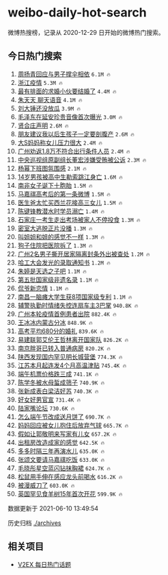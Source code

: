 # weibo-daily-hot-search

微博热搜榜，记录从 2020-12-29 日开始的微博热门搜索。

## 今日热门搜索

<!-- BEGIN -->

1. [周扬青回应与男子撑伞相依](https://s.weibo.com/weibo?q=%23%E5%91%A8%E6%89%AC%E9%9D%92%E5%9B%9E%E5%BA%94%E4%B8%8E%E7%94%B7%E5%AD%90%E6%92%91%E4%BC%9E%E7%9B%B8%E4%BE%9D%23&Refer=top) `6.1M 🔥`
1. [浙江疫情](https://s.weibo.com/weibo?q=%E6%B5%99%E6%B1%9F%E7%96%AB%E6%83%85&Refer=top) `5.3M 🔥`
1. [最有排面的求婚小伙要结婚了](https://s.weibo.com/weibo?q=%23%E6%9C%80%E6%9C%89%E6%8E%92%E9%9D%A2%E7%9A%84%E6%B1%82%E5%A9%9A%E5%B0%8F%E4%BC%99%E8%A6%81%E7%BB%93%E5%A9%9A%E4%BA%86%23&Refer=top) `4.4M 🔥`
1. [朱天天 聊天语音](https://s.weibo.com/weibo?q=%E6%9C%B1%E5%A4%A9%E5%A4%A9%20%E8%81%8A%E5%A4%A9%E8%AF%AD%E9%9F%B3&Refer=top) `4.1M 🔥`
1. [刘大锤还没放瓜](https://s.weibo.com/weibo?q=%23%E5%88%98%E5%A4%A7%E9%94%A4%E8%BF%98%E6%B2%A1%E6%94%BE%E7%93%9C%23&Refer=top) `3.9M 🔥`
1. [毛泽东在延安珍贵音像首次曝光](https://s.weibo.com/weibo?q=%23%E6%AF%9B%E6%B3%BD%E4%B8%9C%E5%9C%A8%E5%BB%B6%E5%AE%89%E7%8F%8D%E8%B4%B5%E9%9F%B3%E5%83%8F%E9%A6%96%E6%AC%A1%E6%9B%9D%E5%85%89%23&Refer=top) `3.0M 🔥`
1. [贤合庄声明](https://s.weibo.com/weibo?q=%23%E8%B4%A4%E5%90%88%E5%BA%84%E5%A3%B0%E6%98%8E%23&Refer=top) `2.6M 🔥`
1. [朋友建议我以后生孩子一定要剖腹产](https://s.weibo.com/weibo?q=%23%E6%9C%8B%E5%8F%8B%E5%BB%BA%E8%AE%AE%E6%88%91%E4%BB%A5%E5%90%8E%E7%94%9F%E5%AD%A9%E5%AD%90%E4%B8%80%E5%AE%9A%E8%A6%81%E5%89%96%E8%85%B9%E4%BA%A7%23&Refer=top) `2.6M 🔥`
1. [大S妈妈称女儿压力很大](https://s.weibo.com/weibo?q=%23%E5%A4%A7S%E5%A6%88%E5%A6%88%E7%A7%B0%E5%A5%B3%E5%84%BF%E5%8E%8B%E5%8A%9B%E5%BE%88%E5%A4%A7%23&Refer=top) `2.4M 🔥`
1. [广州劝返1.8万不符合出行条件人员](https://s.weibo.com/weibo?q=%23%E5%B9%BF%E5%B7%9E%E5%8A%9D%E8%BF%941.8%E4%B8%87%E4%B8%8D%E7%AC%A6%E5%90%88%E5%87%BA%E8%A1%8C%E6%9D%A1%E4%BB%B6%E4%BA%BA%E5%91%98%23&Refer=top) `2.4M 🔥`
1. [中央巡视组原副组长董宏涉嫌受贿被公诉](https://s.weibo.com/weibo?q=%23%E4%B8%AD%E5%A4%AE%E5%B7%A1%E8%A7%86%E7%BB%84%E5%8E%9F%E5%89%AF%E7%BB%84%E9%95%BF%E8%91%A3%E5%AE%8F%E6%B6%89%E5%AB%8C%E5%8F%97%E8%B4%BF%E8%A2%AB%E5%85%AC%E8%AF%89%23&Refer=top) `2.3M 🔥`
1. [杨幂下班图氛围感](https://s.weibo.com/weibo?q=%23%E6%9D%A8%E5%B9%82%E4%B8%8B%E7%8F%AD%E5%9B%BE%E6%B0%9B%E5%9B%B4%E6%84%9F%23&Refer=top) `2.1M 🔥`
1. [14岁男孩被高中生勒索跳江身亡](https://s.weibo.com/weibo?q=%2314%E5%B2%81%E7%94%B7%E5%AD%A9%E8%A2%AB%E9%AB%98%E4%B8%AD%E7%94%9F%E5%8B%92%E7%B4%A2%E8%B7%B3%E6%B1%9F%E8%BA%AB%E4%BA%A1%23&Refer=top) `1.6M 🔥`
1. [南非女子诞下十胞胎](https://s.weibo.com/weibo?q=%23%E5%8D%97%E9%9D%9E%E5%A5%B3%E5%AD%90%E8%AF%9E%E4%B8%8B%E5%8D%81%E8%83%9E%E8%83%8E%23&Refer=top) `1.5M 🔥`
1. [马嘉祺高考后的第一条微博](https://s.weibo.com/weibo?q=%23%E9%A9%AC%E5%98%89%E7%A5%BA%E9%AB%98%E8%80%83%E5%90%8E%E7%9A%84%E7%AC%AC%E4%B8%80%E6%9D%A1%E5%BE%AE%E5%8D%9A%23&Refer=top) `1.5M 🔥`
1. [医生爸太忙买西兰花接高三女儿](https://s.weibo.com/weibo?q=%23%E5%8C%BB%E7%94%9F%E7%88%B8%E5%A4%AA%E5%BF%99%E4%B9%B0%E8%A5%BF%E5%85%B0%E8%8A%B1%E6%8E%A5%E9%AB%98%E4%B8%89%E5%A5%B3%E5%84%BF%23&Refer=top) `1.5M 🔥`
1. [陈键锋教潜水时学员溺亡](https://s.weibo.com/weibo?q=%23%E9%99%88%E9%94%AE%E9%94%8B%E6%95%99%E6%BD%9C%E6%B0%B4%E6%97%B6%E5%AD%A6%E5%91%98%E6%BA%BA%E4%BA%A1%23&Refer=top) `1.4M 🔥`
1. [石家庄一考生走出考场被家人不停投食](https://s.weibo.com/weibo?q=%23%E7%9F%B3%E5%AE%B6%E5%BA%84%E4%B8%80%E8%80%83%E7%94%9F%E8%B5%B0%E5%87%BA%E8%80%83%E5%9C%BA%E8%A2%AB%E5%AE%B6%E4%BA%BA%E4%B8%8D%E5%81%9C%E6%8A%95%E9%A3%9F%23&Refer=top) `1.3M 🔥`
1. [密室大逃脱正片没播](https://s.weibo.com/weibo?q=%23%E5%AF%86%E5%AE%A4%E5%A4%A7%E9%80%83%E8%84%B1%E6%AD%A3%E7%89%87%E6%B2%A1%E6%92%AD%23&Refer=top) `1.3M 🔥`
1. [叫姐姐和姐的感觉不一样](https://s.weibo.com/weibo?q=%23%E5%8F%AB%E5%A7%90%E5%A7%90%E5%92%8C%E5%A7%90%E7%9A%84%E6%84%9F%E8%A7%89%E4%B8%8D%E4%B8%80%E6%A0%B7%23&Refer=top) `1.3M 🔥`
1. [狗子住院把医院拆了](https://s.weibo.com/weibo?q=%23%E7%8B%97%E5%AD%90%E4%BD%8F%E9%99%A2%E6%8A%8A%E5%8C%BB%E9%99%A2%E6%8B%86%E4%BA%86%23&Refer=top) `1.3M 🔥`
1. [广州2名男子撕开居家隔离封条外出被查处](https://s.weibo.com/weibo?q=%23%E5%B9%BF%E5%B7%9E2%E5%90%8D%E7%94%B7%E5%AD%90%E6%92%95%E5%BC%80%E5%B1%85%E5%AE%B6%E9%9A%94%E7%A6%BB%E5%B0%81%E6%9D%A1%E5%A4%96%E5%87%BA%E8%A2%AB%E6%9F%A5%E5%A4%84%23&Refer=top) `1.2M 🔥`
1. [哈工大会发光的录取通知书](https://s.weibo.com/weibo?q=%23%E5%93%88%E5%B7%A5%E5%A4%A7%E4%BC%9A%E5%8F%91%E5%85%89%E7%9A%84%E5%BD%95%E5%8F%96%E9%80%9A%E7%9F%A5%E4%B9%A6%23&Refer=top) `1.2M 🔥`
1. [朱婷是天选之子吧](https://s.weibo.com/weibo?q=%23%E6%9C%B1%E5%A9%B7%E6%98%AF%E5%A4%A9%E9%80%89%E4%B9%8B%E5%AD%90%E5%90%A7%23&Refer=top) `1.1M 🔥`
1. [第五批国家级非遗名录](https://s.weibo.com/weibo?q=%23%E7%AC%AC%E4%BA%94%E6%89%B9%E5%9B%BD%E5%AE%B6%E7%BA%A7%E9%9D%9E%E9%81%97%E5%90%8D%E5%BD%95%23&Refer=top) `1.1M 🔥`
1. [侃爷新恋情](https://s.weibo.com/weibo?q=%23%E4%BE%83%E7%88%B7%E6%96%B0%E6%81%8B%E6%83%85%23&Refer=top) `1.1M 🔥`
1. [南昌一脑瘫大学生获8项国家级专利](https://s.weibo.com/weibo?q=%23%E5%8D%97%E6%98%8C%E4%B8%80%E8%84%91%E7%98%AB%E5%A4%A7%E5%AD%A6%E7%94%9F%E8%8E%B78%E9%A1%B9%E5%9B%BD%E5%AE%B6%E7%BA%A7%E4%B8%93%E5%88%A9%23&Refer=top) `1.1M 🔥`
1. [辅警执勤时情绪失控连扇车主3巴掌](https://s.weibo.com/weibo?q=%23%E8%BE%85%E8%AD%A6%E6%89%A7%E5%8B%A4%E6%97%B6%E6%83%85%E7%BB%AA%E5%A4%B1%E6%8E%A7%E8%BF%9E%E6%89%87%E8%BD%A6%E4%B8%BB3%E5%B7%B4%E6%8E%8C%23&Refer=top) `940.8K 🔥`
1. [广州本轮疫情首例患者出院](https://s.weibo.com/weibo?q=%23%E5%B9%BF%E5%B7%9E%E6%9C%AC%E8%BD%AE%E7%96%AB%E6%83%85%E9%A6%96%E4%BE%8B%E6%82%A3%E8%80%85%E5%87%BA%E9%99%A2%23&Refer=top) `882.4K 🔥`
1. [王冰冰内蒙古分冰](https://s.weibo.com/weibo?q=%23%E7%8E%8B%E5%86%B0%E5%86%B0%E5%86%85%E8%92%99%E5%8F%A4%E5%88%86%E5%86%B0%23&Refer=top) `848.9K 🔥`
1. [高考平均680分的婚礼](https://s.weibo.com/weibo?q=%23%E9%AB%98%E8%80%83%E5%B9%B3%E5%9D%87680%E5%88%86%E7%9A%84%E5%A9%9A%E7%A4%BC%23&Refer=top) `839.6K 🔥`
1. [易建联郭艾伦王哲林离开国家队](https://s.weibo.com/weibo?q=%23%E6%98%93%E5%BB%BA%E8%81%94%E9%83%AD%E8%89%BE%E4%BC%A6%E7%8E%8B%E5%93%B2%E6%9E%97%E7%A6%BB%E5%BC%80%E5%9B%BD%E5%AE%B6%E9%98%9F%23&Refer=top) `826.2K 🔥`
1. [南京胖哥已转入普通病房](https://s.weibo.com/weibo?q=%23%E5%8D%97%E4%BA%AC%E8%83%96%E5%93%A5%E5%B7%B2%E8%BD%AC%E5%85%A5%E6%99%AE%E9%80%9A%E7%97%85%E6%88%BF%23&Refer=top) `820.2K 🔥`
1. [陕西发现国内罕见明长城营堡](https://s.weibo.com/weibo?q=%23%E9%99%95%E8%A5%BF%E5%8F%91%E7%8E%B0%E5%9B%BD%E5%86%85%E7%BD%95%E8%A7%81%E6%98%8E%E9%95%BF%E5%9F%8E%E8%90%A5%E5%A0%A1%23&Refer=top) `774.3K 🔥`
1. [江苏本月起连发4个月高温津贴](https://s.weibo.com/weibo?q=%23%E6%B1%9F%E8%8B%8F%E6%9C%AC%E6%9C%88%E8%B5%B7%E8%BF%9E%E5%8F%914%E4%B8%AA%E6%9C%88%E9%AB%98%E6%B8%A9%E6%B4%A5%E8%B4%B4%23&Refer=top) `745.4K 🔥`
1. [端午机票价格跌三成](https://s.weibo.com/weibo?q=%23%E7%AB%AF%E5%8D%88%E6%9C%BA%E7%A5%A8%E4%BB%B7%E6%A0%BC%E8%B7%8C%E4%B8%89%E6%88%90%23&Refer=top) `741.1K 🔥`
1. [陈学冬被水母蜇成筛子](https://s.weibo.com/weibo?q=%23%E9%99%88%E5%AD%A6%E5%86%AC%E8%A2%AB%E6%B0%B4%E6%AF%8D%E8%9C%87%E6%88%90%E7%AD%9B%E5%AD%90%23&Refer=top) `740.9K 🔥`
1. [张新成表白梁洁好苏](https://s.weibo.com/weibo?q=%23%E5%BC%A0%E6%96%B0%E6%88%90%E8%A1%A8%E7%99%BD%E6%A2%81%E6%B4%81%E5%A5%BD%E8%8B%8F%23&Refer=top) `740.3K 🔥`
1. [好女好男官宣](https://s.weibo.com/weibo?q=%23%E5%A5%BD%E5%A5%B3%E5%A5%BD%E7%94%B7%E5%AE%98%E5%AE%A3%23&Refer=top) `731.4K 🔥`
1. [陆家嘴论坛](https://s.weibo.com/weibo?q=%23%E9%99%86%E5%AE%B6%E5%98%B4%E8%AE%BA%E5%9D%9B%23&Refer=top) `730.6K 🔥`
1. [怎么端午节改成送月饼了](https://s.weibo.com/weibo?q=%23%E6%80%8E%E4%B9%88%E7%AB%AF%E5%8D%88%E8%8A%82%E6%94%B9%E6%88%90%E9%80%81%E6%9C%88%E9%A5%BC%E4%BA%86%23&Refer=top) `690.7K 🔥`
1. [妈妈回应被女儿抱住后放弃气球](https://s.weibo.com/weibo?q=%23%E5%A6%88%E5%A6%88%E5%9B%9E%E5%BA%94%E8%A2%AB%E5%A5%B3%E5%84%BF%E6%8A%B1%E4%BD%8F%E5%90%8E%E6%94%BE%E5%BC%83%E6%B0%94%E7%90%83%23&Refer=top) `665.7K 🔥`
1. [假如让郭敬明来写家有儿女](https://s.weibo.com/weibo?q=%23%E5%81%87%E5%A6%82%E8%AE%A9%E9%83%AD%E6%95%AC%E6%98%8E%E6%9D%A5%E5%86%99%E5%AE%B6%E6%9C%89%E5%84%BF%E5%A5%B3%23&Refer=top) `657.2K 🔥`
1. [出租房改造成家的感觉](https://s.weibo.com/weibo?q=%23%E5%87%BA%E7%A7%9F%E6%88%BF%E6%94%B9%E9%80%A0%E6%88%90%E5%AE%B6%E7%9A%84%E6%84%9F%E8%A7%89%23&Refer=top) `642.5K 🔥`
1. [多多时隔三年再演水儿](https://s.weibo.com/weibo?q=%23%E5%A4%9A%E5%A4%9A%E6%97%B6%E9%9A%94%E4%B8%89%E5%B9%B4%E5%86%8D%E6%BC%94%E6%B0%B4%E5%84%BF%23&Refer=top) `635.0K 🔥`
1. [张颂文要请马嘉祺吃饭](https://s.weibo.com/weibo?q=%23%E5%BC%A0%E9%A2%82%E6%96%87%E8%A6%81%E8%AF%B7%E9%A9%AC%E5%98%89%E7%A5%BA%E5%90%83%E9%A5%AD%23&Refer=top) `633.0K 🔥`
1. [毛晓彤星空蓝闪钻抹胸裙](https://s.weibo.com/weibo?q=%23%E6%AF%9B%E6%99%93%E5%BD%A4%E6%98%9F%E7%A9%BA%E8%93%9D%E9%97%AA%E9%92%BB%E6%8A%B9%E8%83%B8%E8%A3%99%23&Refer=top) `624.7K 🔥`
1. [松鼠用手伸在感应龙头前喝水](https://s.weibo.com/weibo?q=%23%E6%9D%BE%E9%BC%A0%E7%94%A8%E6%89%8B%E4%BC%B8%E5%9C%A8%E6%84%9F%E5%BA%94%E9%BE%99%E5%A4%B4%E5%89%8D%E5%96%9D%E6%B0%B4%23&Refer=top) `616.2K 🔥`
1. [被漫威刀了](https://s.weibo.com/weibo?q=%23%E8%A2%AB%E6%BC%AB%E5%A8%81%E5%88%80%E4%BA%86%23&Refer=top) `603.0K 🔥`
1. [英国罕见食羊树15年首次开花](https://s.weibo.com/weibo?q=%23%E8%8B%B1%E5%9B%BD%E7%BD%95%E8%A7%81%E9%A3%9F%E7%BE%8A%E6%A0%9115%E5%B9%B4%E9%A6%96%E6%AC%A1%E5%BC%80%E8%8A%B1%23&Refer=top) `599.9K 🔥`

数据更新于 2021-06-10 13:49:54

<!-- END -->

历史归档 [./archives](./archives)

## 相关项目

- [V2EX 每日热门话题](https://github.com/boojack/v2ex-daily-hot-topic)
